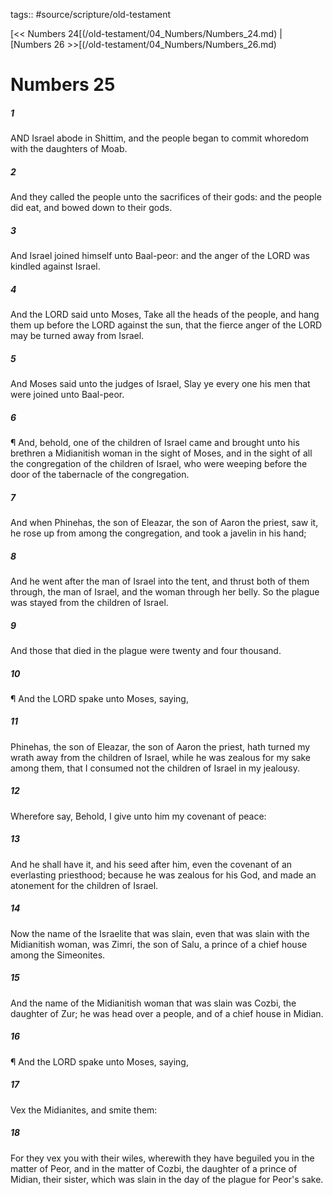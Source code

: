 tags:: #source/scripture/old-testament

[<< Numbers 24[(/old-testament/04_Numbers/Numbers_24.md) | [Numbers 26 >>[(/old-testament/04_Numbers/Numbers_26.md)

# Numbers 25

##### 1

AND Israel abode in Shittim, and the people began to commit whoredom with the daughters of Moab.

##### 2

And they called the people unto the sacrifices of their gods: and the people did eat, and bowed down to their gods.

##### 3

And Israel joined himself unto Baal-peor: and the anger of the LORD was kindled against Israel.

##### 4

And the LORD said unto Moses, Take all the heads of the people, and hang them up before the LORD against the sun, that the fierce anger of the LORD may be turned away from Israel.

##### 5

And Moses said unto the judges of Israel, Slay ye every one his men that were joined unto Baal-peor.

##### 6

¶ And, behold, one of the children of Israel came and brought unto his brethren a Midianitish woman in the sight of Moses, and in the sight of all the congregation of the children of Israel, who were weeping before the door of the tabernacle of the congregation.

##### 7

And when Phinehas, the son of Eleazar, the son of Aaron the priest, saw it, he rose up from among the congregation, and took a javelin in his hand;

##### 8

And he went after the man of Israel into the tent, and thrust both of them through, the man of Israel, and the woman through her belly. So the plague was stayed from the children of Israel.

##### 9

And those that died in the plague were twenty and four thousand.

##### 10

¶ And the LORD spake unto Moses, saying,

##### 11

Phinehas, the son of Eleazar, the son of Aaron the priest, hath turned my wrath away from the children of Israel, while he was zealous for my sake among them, that I consumed not the children of Israel in my jealousy.

##### 12

Wherefore say, Behold, I give unto him my covenant of peace:

##### 13

And he shall have it, and his seed after him, even the covenant of an everlasting priesthood; because he was zealous for his God, and made an atonement for the children of Israel.

##### 14

Now the name of the Israelite that was slain, even that was slain with the Midianitish woman, was Zimri, the son of Salu, a prince of a chief house among the Simeonites.

##### 15

And the name of the Midianitish woman that was slain was Cozbi, the daughter of Zur; he was head over a people, and of a chief house in Midian.

##### 16

¶ And the LORD spake unto Moses, saying,

##### 17

Vex the Midianites, and smite them:

##### 18

For they vex you with their wiles, wherewith they have beguiled you in the matter of Peor, and in the matter of Cozbi, the daughter of a prince of Midian, their sister, which was slain in the day of the plague for Peor's sake.

